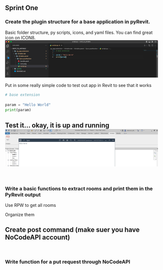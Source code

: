 ## Sprint One
### Create the plugin structure for a base application in pyRevit.

Basic folder structure, py scripts, icons, and yaml files. You can find great icon on ICON8.
![image](base_app_code.png)


Put in some really simple code to test out app in Revit to see that it works
```python
# base extension

param = "Hello World"
print(param)
```


Test it... okay, it is up and running
![image](base_app.png)
---
<br>

### Write a basic functions to extract rooms and print them in the PyRevit output
Use RPW to get all rooms

Organize them


Create post command (make suer you have NoCodeAPI account)
---
<br>

### Write function for a put request through NoCodeAPI
